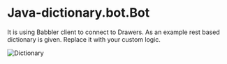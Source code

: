 # Java-dictionary.bot.Bot
It is using Babbler client to connect to Drawers. As an example rest based dictionary is given. Replace it with your custom logic.

![Dictionary](https://github.com/DrawersApp/Java-Bot/blob/master/dictionary.gif)
